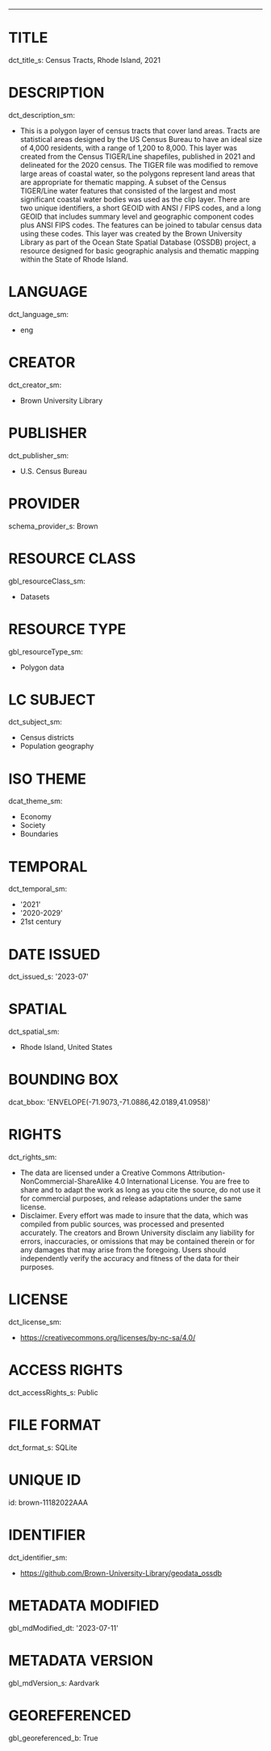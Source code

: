 ---
# TITLE
dct_title_s: Census Tracts, Rhode Island, 2021

# DESCRIPTION
dct_description_sm:
- This is a polygon layer of census tracts that cover land areas. Tracts are statistical areas designed by the US Census Bureau to have an ideal size of 4,000 residents, with a range of 1,200 to 8,000. This layer was created from the Census TIGER/Line shapefiles, published in 2021 and delineated for the 2020 census. The TIGER file was modified to remove large areas of coastal water, so the polygons represent land areas that are appropriate for thematic mapping. A subset of the Census TIGER/Line water features that consisted of the largest and most significant coastal water bodies was used as the clip layer. There are two unique identifiers, a short GEOID with ANSI / FIPS codes, and a long GEOID that includes summary level and geographic component codes plus ANSI FIPS codes. The features can be joined to tabular census data using these codes. This layer was created by the Brown University Library as part of the Ocean State Spatial Database (OSSDB) project, a resource designed for basic geographic analysis and thematic mapping within the State of Rhode Island.

# LANGUAGE
dct_language_sm:
- eng

# CREATOR
dct_creator_sm:
- Brown University Library

# PUBLISHER
dct_publisher_sm:
- U.S. Census Bureau

# PROVIDER
schema_provider_s: Brown

# RESOURCE CLASS
gbl_resourceClass_sm: 
- Datasets

# RESOURCE TYPE
gbl_resourceType_sm:
- Polygon data

# LC SUBJECT
dct_subject_sm:
- Census districts
- Population geography

# ISO THEME
dcat_theme_sm:
- Economy
- Society
- Boundaries

# TEMPORAL
dct_temporal_sm:
- '2021'
- '2020-2029'
- 21st century

# DATE ISSUED
dct_issued_s: '2023-07'

# SPATIAL
dct_spatial_sm:
- Rhode Island, United States

# BOUNDING BOX
dcat_bbox: 'ENVELOPE(-71.9073,-71.0886,42.0189,41.0958)'

# RIGHTS
dct_rights_sm: 
- The data are licensed under a Creative Commons Attribution-NonCommercial-ShareAlike 4.0 International License. You are free to share and to adapt the work as long as you cite the source, do not use it for commercial purposes, and release adaptations under the same license.
- Disclaimer. Every effort was made to insure that the data, which was compiled from public sources, was processed and presented accurately. The creators and Brown University disclaim any liability for errors, inaccuracies, or omissions that may be contained therein or for any damages that may arise from the foregoing. Users should independently verify the accuracy and fitness of the data for their purposes.

# LICENSE
dct_license_sm:
- https://creativecommons.org/licenses/by-nc-sa/4.0/

# ACCESS RIGHTS
dct_accessRights_s: Public

# FILE FORMAT
dct_format_s: SQLite

# UNIQUE ID
id: brown-11182022AAA

# IDENTIFIER
dct_identifier_sm:
- https://github.com/Brown-University-Library/geodata_ossdb

# METADATA MODIFIED
gbl_mdModified_dt: '2023-07-11'

# METADATA VERSION
gbl_mdVersion_s: Aardvark

# GEOREFERENCED
gbl_georeferenced_b: True